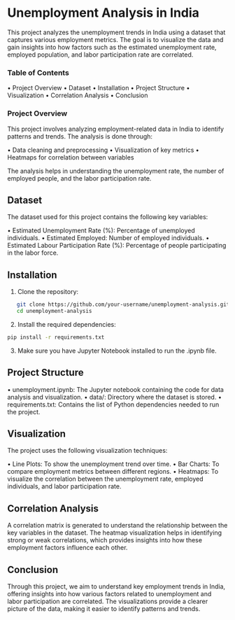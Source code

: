 # Unemployment Analysis in India

This project analyzes the unemployment trends in India using a dataset that captures various employment metrics. The goal is to visualize the data and gain insights into how factors such as the estimated unemployment rate, employed population, and labor participation rate are correlated.

### Table of Contents

•	Project Overview
•	Dataset
•	Installation
•	Project Structure
•	Visualization
•	Correlation Analysis
•	Conclusion

### Project Overview

This project involves analyzing employment-related data in India to identify patterns and trends. The analysis is done through:

•	Data cleaning and preprocessing
•	Visualization of key metrics
•	Heatmaps for correlation between variables

The analysis helps in understanding the unemployment rate, the number of employed people, and the labor participation rate.

## Dataset

The dataset used for this project contains the following key variables:

•	Estimated Unemployment Rate (%): Percentage of unemployed individuals.
•	Estimated Employed: Number of employed individuals.
•	Estimated Labour Participation Rate (%): Percentage of people participating in the labor force.

## Installation

1.	Clone the repository:
 ```bash
    git clone https://github.com/your-username/unemployment-analysis.git
    cd unemployment-analysis
```
2.	Install the required dependencies:
```bash
pip install -r requirements.txt
```
3.	Make sure you have Jupyter Notebook installed to run the .ipynb file.

## Project Structure

•	unemployment.ipynb: The Jupyter notebook containing the code for data analysis and visualization.
•	data/: Directory where the dataset is stored.
•	requirements.txt: Contains the list of Python dependencies needed to run the project.

## Visualization

The project uses the following visualization techniques:

•	Line Plots: To show the unemployment trend over time.
•	Bar Charts: To compare employment metrics between different regions.
•	Heatmaps: To visualize the correlation between the unemployment rate, employed individuals, and labor participation rate.

## Correlation Analysis

A correlation matrix is generated to understand the relationship between the key variables in the dataset. The heatmap visualization helps in identifying strong or weak correlations, which provides insights into how these employment factors influence each other.

## Conclusion

Through this project, we aim to understand key employment trends in India, offering insights into how various factors related to unemployment and labor participation are correlated. The visualizations provide a clearer picture of the data, making it easier to identify patterns and trends.

